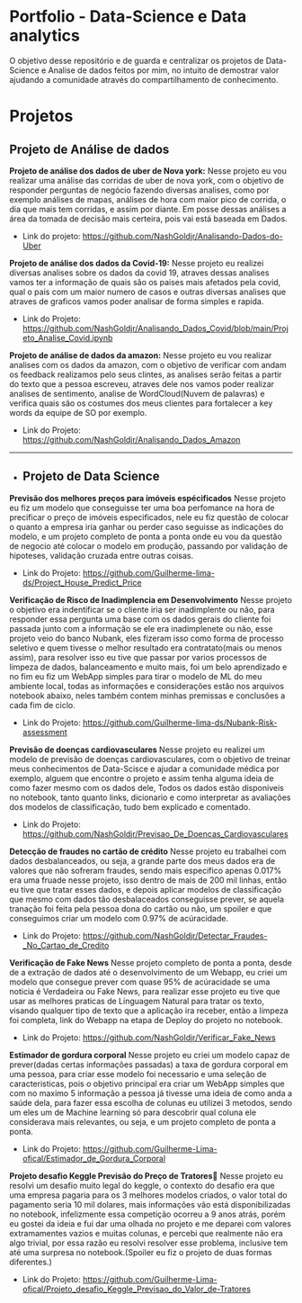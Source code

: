 # Portfolio  - Data-Science e Data analytics
O objetivo desse repositório e de guarda e centralizar os projetos de Data-Science e Analise de dados feitos por mim, no intuito de demostrar valor ajudando a comunidade através do compartilhamento de conhecimento.


# Projetos

## **Projeto de Análise de dados**

**Projeto de análise dos dados de uber de Nova york:**
Nesse projeto eu vou realizar uma análise das corridas de uber de nova york, com o objetivo de responder perguntas de negócio fazendo diversas analises, como por exemplo análises de mapas, análises de hora com maior pico de corrida, o dia que mais tem corridas, e assim por diante.  Em posse dessas análises a área da tomada de decisão mais certeira, pois vai está baseada em Dados.
- Link do projeto: https://github.com/NashGoldjr/Analisando-Dados-do-Uber


**Projeto de análise dos dados da Covid-19:**
Nesse projeto eu realizei diversas analises sobre os dados da covid 19, atraves dessas analises vamos ter a informação de quais são os paises mais afetados pela covid, qual o pais com um maior numero de casos e outras diversas analises que atraves de graficos vamos poder analisar de forma simples e rapida.
- Link do Projeto: https://github.com/NashGoldjr/Analisando_Dados_Covid/blob/main/Projeto_Analise_Covid.ipynb


**Projeto de análise de dados da amazon:**
Nesse projeto eu vou realizar analises com os dados da amazon, com o objetivo de verificar com andam os feedback realizamos pelo seus clintes, as analises serão feitas a partir do texto que a pessoa escreveu, atraves dele nos vamos poder realizar analises de sentimento, analise de WordCloud(Nuvem de palavras) e verifica quais são os costumes dos meus clientes para fortalecer a key words da equipe de SO por exemplo.
- Link do Projeto: https://github.com/NashGoldjr/Analisando_Dados_Amazon

--------------------------------------------------------------------------------------------------------------------------------------------------------------------------

- ## **Projeto de Data Science**


**Previsão dos melhores preços para imóveis espécificados**
Nesse projeto eu fiz um modelo que conseguisse ter uma boa perfomance na hora de precificar o preço de imóveis especificados, nele eu fiz questão de colocar o quanto a empresa iria ganhar ou perder caso seguisse as indicações do modelo, e um projeto completo de ponta a ponta onde eu vou da questão de negocio até colocar o modelo em produção, passando por validação de hipoteses, validação cruzada entre outras coisas. 

- Link do Projeto: https://github.com/Guilherme-lima-ds/Project_House_Predict_Price



**Verificação de Risco de Inadimplencia em Desenvolvimento**
Nesse projeto o objetivo era indentificar se o cliente iria ser inadimplente ou não, para responder essa pergunta uma base com os dados gerais do cliente foi passada junto com a informação se ele era inadimplenete ou não, esse projeto veio do banco Nubank, eles fizeram isso como forma de processo seletivo e quem tivesse o melhor resultado era contratato(mais ou menos assim), para resolver isso eu tive que passar por varios processos de limpeza de dados, balanceamento e muito mais, foi um belo aprendizado e no fim eu fiz um WebApp simples para tirar o modelo de ML do meu ambiente local, todas as informações e considerações estão nos arquivos notebook abaixo, neles também contem minhas premissas e conclusões a cada fim de ciclo.
- Link do Projeto: https://github.com/Guilherme-lima-ds/Nubank-Risk-assessment

**Previsão de doenças cardiovasculares**
Nesse projeto eu realizei um modelo de previsão de doenças cardiovasculares, com o objetivo de treinar meus conhecimentos de Data-Scisce e ajudar a comunidade médica por exemplo, alguem que encontre o projeto e assim tenha alguma ideia de como fazer mesmo com os dados dele, Todos os dados estão disponiveis no notebook, tanto quanto links, dicionario e como interpretar as avaliações dos modelos de classificação, tudo bem explicado e comentado.
- Link do Projeto: https://github.com/NashGoldjr/Previsao_De_Doencas_Cardiovasculares


**Detecção de fraudes no cartão de crédito**
Nesse projeto eu trabalhei com dados desbalanceados, ou seja, a grande parte dos meus dados era de valores que não sofreram fraudes, sendo mais especifico apenas 0.017% era uma fruade nesse projeto, isso dentro de mais de 200 mil linhas, então eu tive que tratar esses dados, e depois aplicar modelos de classificação que mesmo com dados tão desbalaceados conseguisse prever, se aquela tranação foi feita pela pessoa dona do cartão ou não, um spoiler e que conseguimos criar um modelo com 0.97% de acúracidade.
- Link do Projeto: https://github.com/NashGoldjr/Detectar_Fraudes-_No_Cartao_de_Credito

**Verificação de Fake News**
Nesse projeto completo de ponta a ponta, desde de a extração de dados até o desenvolvimento de um Webapp, eu criei um modelo que consegue prever com quase 95% de acúracidade se uma noticia é Verdadeira ou Fake News, para realizar esse projeto eu tive que usar as melhores praticas de Linguagem Natural para tratar os texto, visando qualquer tipo de texto que a aplicação ira receber, então a limpeza foi completa, link do Webapp na etapa de Deploy do projeto no notebook.
- Link do Projeto: https://github.com/NashGoldjr/Verificar_Fake_News

**Estimador de gordura corporal**
Nesse projeto eu criei um modelo capaz de prever(dadas certas informações passadas) a taxa de gordura corporal em uma pessoa, para criar esse modelo foi necessario e uma seleção de caracteristicas, pois o objetivo principal era criar um WebApp simples que com no maximo 5 informação a pessoa já tivesse uma ideia de como anda a saúde dela, para fazer essa escolha de colunas eu utilizei 3 metodos, sendo um eles um de Machine learning só para descobrir qual coluna ele considerava mais relevantes, ou seja, e um projeto completo de ponta a ponta.
- Link do Projeto: https://github.com/Guilherme-Lima-ofical/Estimador_de_Gordura_Corporal


**Projeto desafio Keggle Previsão do Preço de Tratores🚜**
Nesse projeto eu resolvi um desafio muito legal do keggle, o contexto do desafio era que uma empresa pagaria para os 3 melhores modelos criados, o valor total do pagamento seria 10 mil dolares, mais informações vão está disponibilizadas no notebook, infelizmente essa competição ocorreu a 9 anos atrás, porém eu gostei da ideia e fui dar uma olhada no projeto e me deparei com valores extramamentes vazios e muitas colunas, e percebi que realmente não era algo trivial, por essa razão eu resolvi resolver esse problema, inclusive tem até uma surpresa no notebook.(Spoiler eu fiz o projeto de duas formas diferentes.)
- Link do Projeto: https://github.com/Guilherme-Lima-ofical/Projeto_desafio_Keggle_Previsao_do_Valor_de-Tratores
